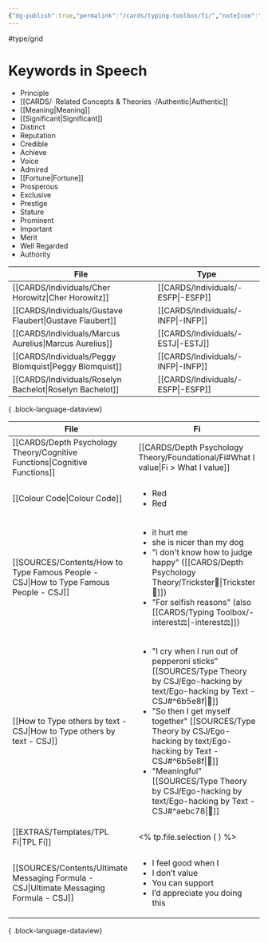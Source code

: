 ```yaml
---
{"dg-publish":true,"permalink":"/cards/typing-toolbox/fi/","noteIcon":"1","created":"2023-06-22T21:00:49.156+02:00","updated":"2023-06-18T09:09:29.952+02:00"}
---
```


#type/grid  

# Keywords in Speech
- Principle
- [[CARDS/· Related Concepts & Theories ·/Authentic\|Authentic]]
- [[Meaning\|Meaning]]
- [[Significant\|Significant]]
- Distinct
- Reputation
- Credible
- Achieve
- Voice
- Admired
- [[Fortune\|Fortune]]
- Prosperous
- Exclusive
- Prestige
- Stature
- Prominent
- Important
- Merit
- Well Regarded
- Authority

| File                                                        | Type                                  |
| ----------------------------------------------------------- | ------------------------------------- |
| [[CARDS/Individuals/Cher Horowitz\|Cher Horowitz]]       | [[CARDS/Individuals/-ESFP\|-ESFP]] |
| [[CARDS/Individuals/Gustave Flaubert\|Gustave Flaubert]] | [[CARDS/Individuals/-INFP\|-INFP]] |
| [[CARDS/Individuals/Marcus Aurelius\|Marcus Aurelius]]   | [[CARDS/Individuals/-ESTJ\|-ESTJ]] |
| [[CARDS/Individuals/Peggy Blomquist\|Peggy Blomquist]]   | [[CARDS/Individuals/-INFP\|-INFP]] |
| [[CARDS/Individuals/Roselyn Bachelot\|Roselyn Bachelot]] | [[CARDS/Individuals/-ESFP\|-ESFP]] |

{ .block-language-dataview}

| File                                                                                       | Fi                                                                                                                                                                                                                                                         |
| ------------------------------------------------------------------------------------------ | ---------------------------------------------------------------------------------------------------------------------------------------------------------------------------------------------------------------------------------------------------------- |
| [[CARDS/Depth Psychology Theory/Cognitive Functions\|Cognitive Functions]]              | [[CARDS/Depth Psychology Theory/Foundational/Fi#What I value\|Fi > What I value]]                                                                                                                                                                       |
| [[Colour Code\|Colour Code]]                                                            | <ul><li>Red</li><li>Red</li></ul>                                                                                                                                                                                                                          |
| [[SOURCES/Contents/How to Type Famous People - CSJ\|How to Type Famous People - CSJ]]   | <ul><li>it hurt me</li><li>she is nicer than my dog</li><li>"i don't know how to judge happy" ([[CARDS/Depth Psychology Theory/Trickster🤡\|Trickster🤡]])</li><li>"For selfish reasons" (also [[CARDS/Typing Toolbox/-interest⚖️\|-interest⚖️]])</li></ul>                                                                             |
| [[How to Type others by text - CSJ\|How to Type others by text - CSJ]]                  | <ul><li>"I cry when I run out of pepperoni sticks" [[SOURCES/Type Theory by CSJ/Ego-hacking by text/Ego-hacking by Text - CSJ#^6b5e8f\\|🔗]]</li><li>"So then I get myself together" [[SOURCES/Type Theory by CSJ/Ego-hacking by text/Ego-hacking by Text - CSJ#^6b5e8f\\|🔗]]</li><li>"Meaningful" [[SOURCES/Type Theory by CSJ/Ego-hacking by text/Ego-hacking by Text - CSJ#^aebc78\\|🔗]]</li></ul> |
| [[EXTRAS/Templates/TPL Fi\|TPL Fi]]                                                     | <% tp.file.selection ( ) %>                                                                                                                                                                                                                                |
| [[SOURCES/Contents/Ultimate Messaging Formula - CSJ\|Ultimate Messaging Formula - CSJ]] | <ul><li>I feel good when I</li><li>I don’t value</li><li>You can support</li><li>I’d appreciate you doing this</li></ul>                                                                                                                                   |

{ .block-language-dataview}